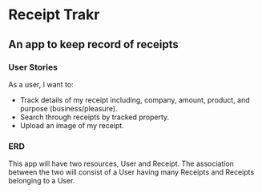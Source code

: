 # Receipt Trakr

## An app to keep record of receipts

### User Stories

As a user, I want to:
- Track details of my receipt including, company, amount, product, and purpose (business/pleasure).
- Search through receipts by tracked property.
- Upload an image of my receipt.

### ERD

This app will have two resources, User and Receipt. The association between the two will consist of a User having many Receipts and Receipts belonging to a User.
